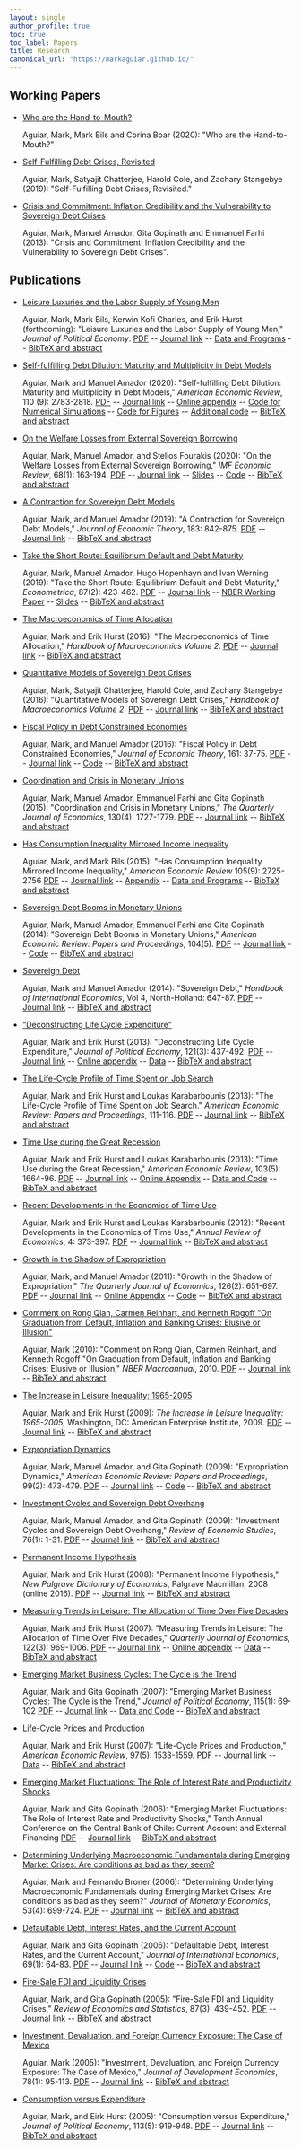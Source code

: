```yaml
---
layout: single
author_profile: true
toc: true
toc_label: Papers
title: Research
canonical_url: "https://markaguiar.github.io/"
---
```


## Working Papers
* [Who are the Hand-to-Mouth?](/citation/H2M)

    Aguiar, Mark, Mark Bils and Corina Boar (2020): "Who are the Hand-to-Mouth?"

* [Self-Fulfilling Debt Crises, Revisited](/citation/self-fulfilling-crises)

    Aguiar, Mark, Satyajit Chatterjee,  Harold Cole, and Zachary Stangebye  (2019): "Self-Fulfilling Debt Crises, Revisited."

* [Crisis and Commitment&#58; Inflation Credibility and the Vulnerability to Sovereign Debt Crises](/citation/crisis_commitment)

    Aguiar, Mark, Manuel Amador, Gita Gopinath and Emmanuel Farhi (2013): "Crisis and Commitment: Inflation Credibility and the Vulnerability to Sovereign Debt Crises".



## Publications

* [Leisure Luxuries and the Labor Supply of Young Men](/citation/leisure-luxuries)

    Aguiar, Mark, Mark Bils, Kerwin Kofi Charles, and Erik Hurst  (forthcoming): "Leisure Luxuries and the Labor Supply of Young Men," *Journal of Political Economy*.
[PDF](https://markaguiar.github.io/files/leisure_luxuries.pdf) -- [Journal link](https://doi.org/10.1086/711916) -- [Data and Programs](https://www.dropbox.com/s/pllk3ulaulsjgul/Data_and_Programs.zip?dl=0) -- [BibTeX and abstract](/citation/leisure-luxuries)

* [Self-fulfilling Debt Dilution&#58; Maturity and Multiplicity in Debt Models](/citation/debt_dilution)

    Aguiar, Mark and Manuel Amador (2020): "Self-fulfilling Debt Dilution: Maturity and Multiplicity in Debt Models," *American Economic Review*, 110 (9): 2783-2818.
[PDF](https://markaguiar.github.io/files/self_fulfilling_dilution.pdf) -- [Journal link](https://doi.org/10.1257/aer.20180831) -- [Online appendix](https://markaguiar.github.io/files/self_fulfilling_dilution_online_appendix.pdf) -- [Code for Numerical Simulations](https://github.com/manuelamador/Self_Fulfilling_Debt_Dilution_AER_2020) -- [Code for Figures](https://github.com/manuelamador/Self_Fulfilling_Debt_Dilution_Analytical_Figures) -- [Additional code](https://github.com/manuelamador/dilution_with_two_shocks) -- [BibTeX and abstract](/citation/debt_dilution)

* [On the Welfare Losses from External Sovereign Borrowing](/citation/welfare_losses)

    Aguiar, Mark, Manuel Amador, and Stelios Fourakis (2020): "On the Welfare Losses from External Sovereign Borrowing," *IMF Economic Review*, 68(1): 163-194.
[PDF](https://markaguiar.github.io/files/lossesfromborrowing.pdf) -- [Journal link](https://doi.org/10.1057/s41308-019-00103-2) -- [Slides](https://markaguiar.github.io/files/losses_slides.pdf) -- [Code](https://github.com/sfourakis/SovDebtWelfare) -- [BibTeX and abstract](/citation/welfare_losses)

* [A Contraction for Sovereign Debt Models](/citation/contraction)

    Aguiar, Mark, and Manuel Amador (2019): "A Contraction for Sovereign Debt Models," *Journal of Economic Theory*, 183: 842-875.
[PDF](https://markaguiar.github.io/files/contraction.pdf) -- [Journal link](https://www.sciencedirect.com/science/article/pii/S0022053119300857) -- [BibTeX and abstract](/citation/contraction)

* [Take the Short Route&#58; Equilibrium Default and Debt Maturity](/citation/take-the-short-route)

    Aguiar, Mark, Manuel Amador, Hugo Hopenhayn and Ivan Werning (2019): "Take the Short Route: Equilibrium Default and Debt Maturity," *Econometrica*, 87(2): 423-462.
[PDF](https://markaguiar.github.io/files/maturities.pdf) -- [Journal link](https://doi.org/10.3982/ECTA14806) -- [NBER Working Paper](https://markaguiar.github.io/files/maturities_older.pdf) -- [Slides](https://markaguiar.github.io/files/maturities_slides.pdf) -- [BibTeX and abstract](/citation/take-the-short-route)

* [The Macroeconomics of Time Allocation](/citation/handbooktime)

    Aguiar, Mark and Erik Hurst (2016): "The Macroeconomics of Time Allocation," *Handbook of Macroeconomics Volume 2*.
[PDF](https://markaguiar.github.io/files/ah_handbook.pdf) -- [Journal link](https://doi.org/10.1016/bs.hesmac.2016.06.004) -- [BibTeX and abstract](/citation/handbooktime)

* [Quantitative Models of Sovereign Debt Crises](/citation/handbookquant)

    Aguiar, Mark, Satyajit Chatterjee,  Harold Cole, and Zachary Stangebye  (2016): "Quantitative Models of Sovereign Debt Crises," *Handbook of Macroeconomics Volume 2*.
[PDF](https://markaguiar.github.io/files/accs_handbook.pdf) -- [Journal link](https://doi.org/10.1016/bs.hesmac.2016.04.005) -- [BibTeX and abstract](/citation/handbookquant)

* [Fiscal Policy in Debt Constrained Economies](/citation/fiscal-policy-in-debt-constrained-economies)

    Aguiar, Mark, and Manuel Amador (2016): "Fiscal Policy in Debt Constrained Economies," *Journal of Economic Theory*, 161: 37-75.
[PDF](https://markaguiar.github.io/files/debt_constrained.pdf) -- [Journal link](https://doi.org/10.1016/j.jet.2015.11.002) -- [Code](https://github.com/manuelamador/Fiscal_Policy_In_Debt_Constrained_Economies_JET_2016) -- [BibTeX and abstract](/citation/fiscal-policy-in-debt-constrained-economies)

* [Coordination and Crisis in Monetary Unions](/citation/coordination-and-crisis-in-monetary-unions)

    Aguiar, Mark, Manuel Amador, Emmanuel Farhi and Gita Gopinath (2015): "Coordination and Crisis in Monetary Unions," *The Quarterly Journal of Economics*, 130(4): 1727-1779.
[PDF](https://markaguiar.github.io/files/coordination.pdf) -- [Journal link](https://doi.org/10.1093/qje/qjv022) -- [BibTeX and abstract](/citation/coordination-and-crisis-in-monetary-unions)

* [Has Consumption Inequality Mirrored Income Inequality](/citation/mirror)

    Aguiar, Mark, and Mark Bils (2015): "Has Consumption Inequality Mirrored Income Inequality," *American Economic Review* 105(9): 2725-2756
[PDF](https://markaguiar.github.io/files/mirror.pdf) -- [Journal link](https://doi.org/10.1257/aer.20120599) -- [Appendix](https://github.com/markaguiar.github.io/files/mirror_appendix) -- [Data and Programs](https://www.dropbox.com/s/ww1mf95dr21wi40/AER_2012_0599_programs_data.zip?dl=0) -- [BibTeX and abstract](/citation/mirror)

* [Sovereign Debt Booms in Monetary Unions](/citation/sovereign-debt-booms-in-monetary-unions)

    Aguiar, Mark, Manuel Amador, Emmanuel Farhi and Gita Gopinath (2014): "Sovereign Debt Booms in Monetary Unions," *American Economic Review: Papers and Proceedings*, 104(5).
[PDF](https://markaguiar.github.io/files/sovereignbooms.pdf) -- [Journal link](https://www.aeaweb.org/articles?id=10.1257/aer.104.5.101) -- [Code](https://github.com/manuelamador/Sovereign_Debt_Booms_AEA_P-P_2014/) -- [BibTeX and abstract](/citation/sovereign-debt-booms-in-monetary-unions)

* [Sovereign Debt](/citation/sovereign-debt)

    Aguiar, Mark and Manuel Amador (2014): "Sovereign Debt," *Handbook of International Economics*, Vol 4, North-Holland: 647-87.
[PDF](https://markaguiar.github.io/files/sovereign_debt_handbook.pdf) -- [Journal link](https://doi.org/10.1016/B978-0-444-54314-1.00011-2) -- [BibTeX and abstract](/citation/sovereign-debt)

* [“Deconstructing Life Cycle Expenditure"](/citation/deconstructing)

    Aguiar, Mark and Erik Hurst (2013): "Deconstructing Life Cycle Expenditure," *Journal of Political Economy*, 121(3): 437-492.
[PDF](https://markaguiar.github.io/files/deconstructing.pdf) -- [Journal link](https://doi.org/10.1086/670740) -- [Online appendix](https://markaguiar.github.io/files/aguiar_hurst_robustness_appendix_final.pdf) -- [Data](https://www.dropbox.com/s/loynhyhfd9vvwqt/deconstructing.zip) -- [BibTeX and abstract](/citation/deconstructing)

* [The Life-Cycle Profile of Time Spent on Job Search](/citation/job-search)

    Aguiar, Mark and Erik Hurst and Loukas Karabarbounis (2013): "The Life-Cycle Profile of Time Spent on Job Search." *American Economic Review: Papers and Proceedings*, 111-116.
[PDF](https://markaguiar.github.io/files/jobsearch.pdf) -- [Journal link](https://doi.org/10.1257/aer.103.3.111) -- [BibTeX and abstract](/citation/job-search)

* [Time Use during the Great Recession](/citation/time-use-great-recession)

    Aguiar, Mark and Erik Hurst and Loukas Karabarbounis (2013): "Time Use during the Great Recession," *American Economic Review*, 103(5): 1664-96.
[PDF](https://markaguiar.github.io/files/TUGR.pdf) -- [Journal link](http://dx.doi.org/10.1257/aer.103.5.1664) -- [Online Appendix](https://markaguiar.github.io/files/time_appendix.pdf) -- [Data and Code](https://github.com/markaguiar/Time-Use-Great-Recession) -- [BibTeX and abstract](/citation/time-use-great-recession)

* [Recent Developments in the Economics of Time Use](/citation/time-use)

    Aguiar, Mark and Erik Hurst and Loukas Karabarbounis (2012): "Recent Developments in the Economics of Time Use," *Annual Review of Economics*, 4: 373-397.
[PDF](https://markaguiar.github.io/files/timeuse.pdf) -- [Journal link](https://doi.org/10.1146/annurev-economics-111809-125129) -- [BibTeX and abstract](/citation/time-use)

* [Growth in the Shadow of Expropriation](/citation/growth-in-the-shadow-of-expropriation)

    Aguiar, Mark, and Manuel Amador (2011): "Growth in the Shadow of Expropriation," *The Quarterly Journal of Economics*, 126(2): 651-697.
[PDF](https://markaguiar.github.io/files/shadow_with_online_appendix.pdf) -- [Journal link](https://doi.org/10.1093/qje/qjr015) -- [Online Appendix](https://markaguiar.github.io/files/shadow_appendix.pdf) -- [Code](https://github.com/manuelamador/Shadow_QJE_2011) -- [BibTeX and abstract](/citation/growth-in-the-shadow-of-expropriation)

* [Comment on Rong Qian, Carmen Reinhart, and Kenneth Rogoff "On Graduation from Default, Inflation and Banking Crises&#58; Elusive or Illusion"](/citation/graduation)

    Aguiar, Mark (2010): "Comment on Rong Qian, Carmen Reinhart, and Kenneth Rogoff "On Graduation from Default, Inflation and Banking Crises: Elusive or Illusion," *NBER Macroannual*, 2010.
[PDF](https://markaguiar.github.io/files/discussion.pdf) -- [Journal link](https://doi.org/10.1086/657532) -- [BibTeX and abstract](/citation/graduation)

* [The Increase in Leisure Inequality&#58; 1965-2005](/citation/leisure-inequality)

    Aguiar, Mark and Erik Hurst (2009): *The Increase in Leisure Inequality: 1965-2005*, Washington, DC: American Enterprise Institute, 2009.
[PDF](https://markaguiar.github.io/files/leisureinequality.pdf) -- [Journal link](https://www.aei.org/research-products/book/the-increase-in-leisure-inequality-1965-2005/) -- [BibTeX and abstract](/citation/leisure-inequality)

* [Expropriation Dynamics](/citation/expropriation-dynamics)

    Aguiar, Mark, Manuel Amador, and Gita Gopinath (2009): "Expropriation Dynamics," *American Economic Review: Papers and Proceedings*, 99(2): 473-479.
[PDF](https://markaguiar.github.io/files/exp_dynamics_published.pdf) -- [Journal link](https://www.aeaweb.org/articles?id=10.1257/aer.99.2.473) -- [Code](https://github.com/manuelamador/Expropriation_AER_P-P_2009) -- [BibTeX and abstract](/citation/expropriation-dynamics)

* [Investment Cycles and Sovereign Debt Overhang](/citation/investment-cycles-and-sovereign-debt-overhang)

    Aguiar, Mark, Manuel Amador, and Gita Gopinath (2009): "Investment Cycles and Sovereign Debt Overhang," *Review of Economic Studies*, 76(1): 1-31.
[PDF](https://markaguiar.github.io/files/cycle_overhang.pdf) -- [Journal link](https://doi.org/10.1111/j.1467-937X.2008.00523.x) -- [BibTeX and abstract](/citation/investment-cycles-and-sovereign-debt-overhang)

* [Permanent Income Hypothesis](/citation/pih)

    Aguiar, Mark and Erik Hurst (2008): "Permanent Income Hypothesis," *New Palgrave Dictionary of Economics*, Palgrave Macmillan, 2008 (online 2016).
[PDF](https://markaguiar.github.io/files/pih.pdf) -- [Journal link]( https://doi.org/10.1057/978-1-349-95121-5_2801-1) -- [BibTeX and abstract](/citation/pih)

* [Measuring Trends in Leisure&#58; The Allocation of Time Over Five Decades](/citation/leisuretrends)

    Aguiar, Mark and Erik Hurst (2007): "Measuring Trends in Leisure: The Allocation of Time Over Five Decades," *Quarterly Journal of Economics*, 122(3): 969-1006.
[PDF](https://markaguiar.github.io/files/leisuretrends.pdf) -- [Journal link](https://doi.org/10.1162/qjec.122.3.969) -- [Online appendix](https://markaguiar.github.io/files/robustness_appendix.pdf) -- [Data](http://www.markaguiar.com/papers/timeuse_data/datapage.html) -- [BibTeX and abstract](/citation/leisuretrends)

* [Emerging Market Business Cycles&#58;  The Cycle is the Trend](/citation/cycletrend)

    Aguiar, Mark and Gita Gopinath (2007): "Emerging Market Business Cycles: The Cycle is the Trend," *Journal of Political Economy*, 115(1):  69-102
[PDF](https://markaguiar.github.io/files/cycletrend.pdf) -- [Journal link](https://doi.org/10.1086/511283) -- [Data and Code](https://github.com/markaguiar/Cycle-is-the-Trend) -- [BibTeX and abstract](/citation/cycletrend)

* [Life-Cycle Prices and Production](/citation/lifecycleprices)

    Aguiar, Mark and Erik Hurst (2007): "Life-Cycle Prices and Production," *American Economic Review*, 97(5): 1533-1559.
[PDF](https://markaguiar.github.io/files/lifecycleprices.pdf) -- [Journal link](https://doi.org/10.1257/aer.97.5.1533) -- [Data](https://github.com/markaguiar/Lifecycle-Prices-and-Production) -- [BibTeX and abstract](/citation/lifecycleprices)

* [Emerging Market Fluctuations&#58; The Role of Interest Rate and Productivity Shocks](/citation/rateshocks)

    Aguiar, Mark and Gita Gopinath (2006): "Emerging Market Fluctuations: The Role of Interest Rate and Productivity Shocks," Tenth Annual Conference on the Central Bank of Chile: Current Account and External Financing
[PDF](https://markaguiar.github.io/files/cit_chile.pdf) -- [Journal link](https://markaguiar.github.io/files/cit_chile.pdf) -- [BibTeX and abstract](/citation/rateshocks)

* [Determining Underlying Macroeconomic Fundamentals during Emerging Market Crises&#58; Are conditions as bad as they seem?](/citation/fundamentals)

    Aguiar, Mark and Fernando Broner (2006): "Determining Underlying Macroeconomic Fundamentals during Emerging Market Crises: Are conditions as bad as they seem?" *Journal of Monetary Economics*, 53(4): 699-724.
[PDF](https://markaguiar.github.io/files/fund_jme.pdf) -- [Journal link](https://doi.org/10.1016/j.jmoneco.2005.02.005) -- [BibTeX and abstract](/citation/fundamentals)

* [Defaultable Debt, Interest Rates, and the Current Account](/citation/default)

    Aguiar, Mark and Gita Gopinath (2006): "Defaultable Debt, Interest Rates, and the Current Account," *Journal of International Economics*,  69(1): 64-83.
[PDF](https://markaguiar.github.io/files/dd_jie.pdf) -- [Journal link](https://doi.org/10.1016/j.jinteco.2005.05.005) -- [Code](https://github.com/markaguiar/Defaultable-Debt) -- [BibTeX and abstract](/citation/default)

* [Fire-Sale FDI and Liquidity Crises](/citation/fire-sale)

    Aguiar, Mark, and Gita Gopinath (2005): "Fire-Sale FDI and Liquidity Crises," *Review of Economics and Statistics*, 87(3): 439-452.
[PDF](https://markaguiar.github.io/files/fdi_restat.pdf) -- [Journal link](https://doi.org/10.1162/0034653054638319) -- [BibTeX and abstract](/citation/fire-sale)

* [Investment, Devaluation, and Foreign Currency Exposure&#58; The Case of Mexico](/citation/mexico)

    Aguiar, Mark (2005): "Investment, Devaluation, and Foreign Currency Exposure: The Case of Mexico," *Journal of Development Economics*, 78(1): 95-113.
[PDF](https://markaguiar.github.io/files/mexico.pdf) -- [Journal link](https://doi.org/10.1016/j.jdeveco.2004.06.012) -- [BibTeX and abstract](/citation/mexico)

* [Consumption versus Expenditure](/citation/CvE)

    Aguiar, Mark, and Eirk Hurst (2005): "Consumption versus Expenditure," *Journal of Political Economy*, 113(5): 919-948.
[PDF](https://markaguiar.github.io/files/CvE.pdf) -- [Journal link](https://doi.org/10.1086/491590) -- [BibTeX and abstract](/citation/CvE)

